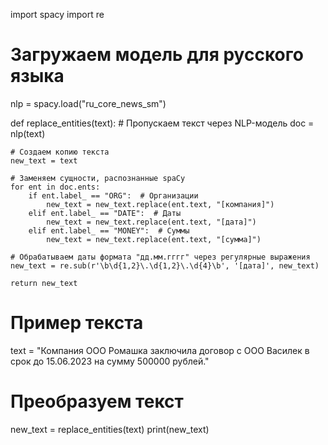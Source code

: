 import spacy
import re

# Загружаем модель для русского языка
nlp = spacy.load("ru_core_news_sm")

def replace_entities(text):
    # Пропускаем текст через NLP-модель
    doc = nlp(text)
    
    # Создаем копию текста
    new_text = text

    # Заменяем сущности, распознанные spaCy
    for ent in doc.ents:
        if ent.label_ == "ORG":  # Организации
            new_text = new_text.replace(ent.text, "[компания]")
        elif ent.label_ == "DATE":  # Даты
            new_text = new_text.replace(ent.text, "[дата]")
        elif ent.label_ == "MONEY":  # Суммы
            new_text = new_text.replace(ent.text, "[сумма]")
    
    # Обрабатываем даты формата "дд.мм.гггг" через регулярные выражения
    new_text = re.sub(r'\b\d{1,2}\.\d{1,2}\.\d{4}\b', '[дата]', new_text)

    return new_text

# Пример текста
text = "Компания ООО Ромашка заключила договор с ООО Василек в срок до 15.06.2023 на сумму 500000 рублей."

# Преобразуем текст
new_text = replace_entities(text)
print(new_text)
